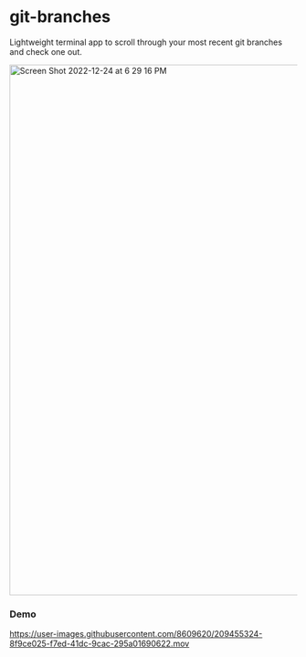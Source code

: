 # git-branches
Lightweight terminal app to scroll through your most recent git branches and check one out.

<img width="929" alt="Screen Shot 2022-12-24 at 6 29 16 PM" src="https://user-images.githubusercontent.com/8609620/209455302-aae852e5-e2e6-464b-a55c-ea43681ce34f.png">

### Demo

https://user-images.githubusercontent.com/8609620/209455324-8f9ce025-f7ed-41dc-9cac-295a01690622.mov

